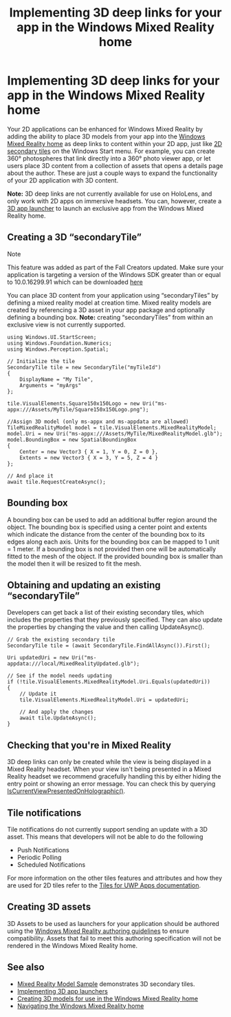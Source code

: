 ﻿---
title: Implementing 3D deep links for your app in the Windows Mixed Reality home
description: 
author: 
ms.author: thmignon
ms.date: 2/28/2018
ms.topic: article
keywords: 
---



# Implementing 3D deep links for your app in the Windows Mixed Reality home

Your 2D applications can be enhanced for Windows Mixed Reality by adding the ability to place 3D models from your app into the [Windows Mixed Reality home](navigating-the-windows-mixed-reality-home.md) as deep links to content within your 2D app, just like [2D secondary tiles](https://docs.microsoft.com/en-us/windows/uwp/controls-and-patterns/tiles-and-notifications-secondary-tiles) on the Windows Start menu. For example, you can create 360° photospheres that link directly into a 360° photo viewer app, or let users place 3D content from a collection of assets that opens a details page about the author. These are just a couple ways to expand the functionality of your 2D application with 3D content.

**Note:** 3D deep links are not currently available for use on HoloLens, and only work with 2D apps on immersive headsets. You can, however, create a [3D app launcher](implementing-3d-app-launchers.md) to launch an exclusive app from the Windows Mixed Reality home.

## Creating a 3D “secondaryTile”
> [!NOTE]
> This feature was added as part of the Fall Creators updated. Make sure your application is targeting a version of the Windows SDK greater than or equal to 10.0.16299.91 which can be downloaded [here](https://developer.microsoft.com/en-US/windows/downloads/windows-10-sdk)

 You can place 3D content from your application using “secondaryTiles” by defining a mixed reality model at creation time. Mixed reality models are created by referencing a 3D asset in your app package and optionally defining a bounding box. **Note:** creating “secondaryTiles” from within an exclusive view is not currently supported.

```
using Windows.UI.StartScreen;
using Windows.Foundation.Numerics;
using Windows.Perception.Spatial;

// Initialize the tile
SecondaryTile tile = new SecondaryTile("myTileId")
{
    DisplayName = "My Tile",
    Arguments = "myArgs"
};

tile.VisualElements.Square150x150Logo = new Uri("ms-appx:///Assets/MyTile/Square150x150Logo.png");

//Assign 3D model (only ms-appx and ms-appdata are allowed)
TileMixedRealityModel model = tile.VisualElements.MixedRealityModel;
model.Uri = new Uri("ms-appx:///Assets/MyTile/MixedRealityModel.glb");
model.BoundingBox = new SpatialBoundingBox
{
    Center = new Vector3 { X = 1, Y = 0, Z = 0 },
    Extents = new Vector3 { X = 3, Y = 5, Z = 4 }
};

// And place it
await tile.RequestCreateAsync();
```

## Bounding box

A bounding box can be used to add an additional buffer region around the object. The bounding box is specified using a center point and extents which indicate the distance from the center of the bounding box to its edges along each axis. Units for the bounding box can be mapped to 1 unit = 1 meter. If a bounding box is not provided then one will be automatically fitted to the mesh of the object. If the provided bounding box is smaller than the model then it will be resized to fit the mesh.

## Obtaining and updating an existing “secondaryTile”

Developers can get back a list of their existing secondary tiles, which includes the properties that they previously specified. They can also update the properties by changing the value and then calling UpdateAsync().

```
// Grab the existing secondary tile
SecondaryTile tile = (await SecondaryTile.FindAllAsync()).First();

Uri updatedUri = new Uri("ms-appdata:///local/MixedRealityUpdated.glb");

// See if the model needs updating
if (!tile.VisualElements.MixedRealityModel.Uri.Equals(updatedUri))
{
    // Update it
    tile.VisualElements.MixedRealityModel.Uri = updatedUri;

    // And apply the changes
    await tile.UpdateAsync();
}
```

## Checking that you're in Mixed Reality

3D deep links can only be created while the view is being displayed in a Mixed Reality headset. When your view isn't being presented in a Mixed Reality headset we recommend gracefully handling this by either hiding the entry point or showing an error message. You can check this by querying [IsCurrentViewPresentedOnHolographic()](https://docs.microsoft.com/en-us/uwp/api/windows.applicationmodel.preview.holographic.holographicapplicationpreview#Windows_ApplicationModel_Preview_Holographic_HolographicApplicationPreview_IsCurrentViewPresentedOnHolographicDisplay_).

## Tile notifications

Tile notifications do not currently support sending an update with a 3D asset. This means that developers will not be able to do the following
* Push Notifications
* Periodic Polling
* Scheduled Notifications

For more information on the other tiles features and attributes and how they are used for 2D tiles refer to the [Tiles for UWP Apps documentation](https://docs.microsoft.com/en-us/windows/uwp/controls-and-patterns/tiles-and-notifications-creating-tiles).

## Creating 3D assets

3D Assets to be used as launchers for your application should be authored using the [Windows Mixed Reality authoring guidelines](creating-3d-models-for-use-in-the-windows-mixed-reality-home.md) to ensure compatibility. Assets that fail to meet this authoring specification will not be rendered in the Windows Mixed Reality home.

## See also
* [Mixed Reality Model Sample](https://github.com/Microsoft/Windows-universal-samples/tree/master/Samples/MixedRealityModel) demonstrates 3D secondary tiles.
* [Implementing 3D app launchers](implementing-3d-app-launchers.md)
* [Creating 3D models for use in the Windows Mixed Reality home](creating-3d-models-for-use-in-the-windows-mixed-reality-home.md)
* [Navigating the Windows Mixed Reality home](navigating-the-windows-mixed-reality-home.md)